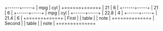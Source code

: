 
+------+-----+
| mpg  | cyl |
+======+=====+
| 21   | 6   |
+------+-----+
| 21   | 6   |
+------+-----+
| mpg  | cyl |
+------+-----+
| 22.8 | 4   |
+------+-----+
| 21.4 | 6   |
+======+=====+
| First      |
| table      |
| note       |
+======+=====+
| Second     |
| table      |
| note       |
+======+=====+ 

